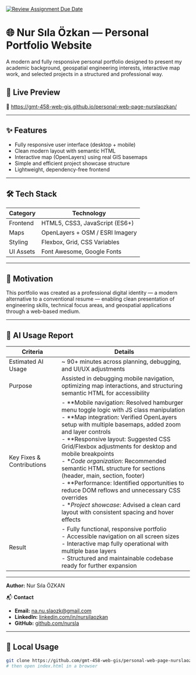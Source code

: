 [![Review Assignment Due Date](https://classroom.github.com/assets/deadline-readme-button-22041afd0340ce965d47ae6ef1cefeee28c7c493a6346c4f15d667ab976d596c.svg)](https://classroom.github.com/a/7C3xAGjq)


# 🌐 Nur Sıla Özkan — Personal Portfolio Website

A modern and fully responsive personal portfolio designed to present my academic background, geospatial engineering interests, interactive map work, and selected projects in a structured and professional way.

## 🚀 Live Preview
🔗 https://gmt-458-web-gis.github.io/personal-web-page-nurslaozkan/

---

## ✨ Features

- Fully responsive user interface (desktop + mobile)
- Clean modern layout with semantic HTML
- Interactive map (OpenLayers) using real GIS basemaps
- Simple and efficient project showcase structure
- Lightweight, dependency-free frontend

---

## 🛠 Tech Stack

| Category   | Technology |
|-----------|-------------|
| Frontend  | HTML5, CSS3, JavaScript (ES6+) |
| Maps      | OpenLayers + OSM / ESRI Imagery |
| Styling   | Flexbox, Grid, CSS Variables |
| UI Assets | Font Awesome, Google Fonts |

---

## 🎯 Motivation 

This portfolio was created as a professional digital identity — a modern alternative to a conventional resume — enabling clean presentation of engineering skills, technical focus areas, and geospatial applications through a web-based medium.

---


## 🤖 AI Usage Report

| Criteria | Details |
|---------|---------|
| Estimated AI Usage | ~ 90+ minutes across planning, debugging, and UI/UX adjustments |
| Purpose | Assisted in debugging mobile navigation, optimizing map interactions, and structuring semantic HTML for accessibility |
| Key Fixes & Contributions | - **Mobile navigation: Resolved hamburger menu toggle logic with JS class manipulation<br>- **Map integration: Verified OpenLayers setup with multiple basemaps, added zoom and layer controls<br>- **Responsive layout: Suggested CSS Grid/Flexbox adjustments for desktop and mobile breakpoints<br>- **Code organization*: Recommended semantic HTML structure for sections (header, main, section, footer)<br>- **Performance: Identified opportunities to reduce DOM reflows and unnecessary CSS overrides<br>- **Project showcase*: Advised a clean card layout with consistent spacing and hover effects |
| Result | - Fully functional, responsive portfolio<br>- Accessible navigation on all screen sizes<br>- Interactive map fully operational with multiple base layers<br>- Structured and maintainable codebase ready for further expansion |


---
**Author:** Nur Sıla ÖZKAN

📬 **Contact**

* **Email:** [na.nu.slaozk@gmail.com](mailto:na.nu.slaozk@gmail.com)
* **LinkedIn:** [linkedin.com/in/nursilaozkan](https://www.linkedin.com/in/nursilaozkan)
* **GitHub:** [github.com/nursla](https://github.com/nursla)
  
---


## 🔧 Local Usage

```bash
git clone https://github.com/gmt-458-web-gis/personal-web-page-nurslaozkan.git
# then open index.html in a browser

